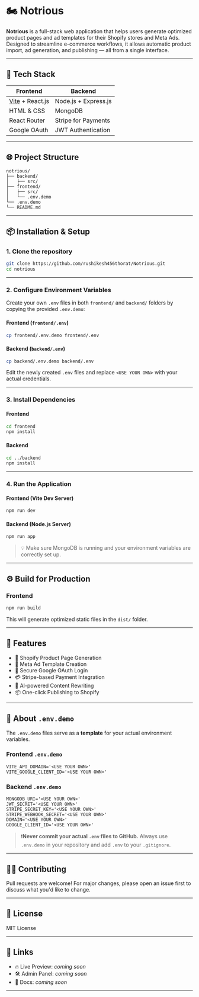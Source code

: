 # 🏍️ Notrious

**Notrious** is a full-stack web application that helps users generate optimized product pages and ad templates for their Shopify stores and Meta Ads. Designed to streamline e-commerce workflows, it allows automatic product import, ad generation, and publishing — all from a single interface.

---

## 🚀 Tech Stack

| Frontend                               | Backend              |
| -------------------------------------- | -------------------- |
| [Vite](https://vitejs.dev/) + React.js | Node.js + Express.js |
| HTML & CSS                             | MongoDB              |
| React Router                           | Stripe for Payments  |
| Google OAuth                           | JWT Authentication   |

---

## 🌐 Project Structure

```
notrious/
├── backend/
│   ├── src/
├── frontend/
│   ├── src/
│   └── .env.demo
└── .env.demo
└── README.md
```

---

## 📦 Installation & Setup

### 1. Clone the repository

```bash
git clone https://github.com/rushikesh456thorat/Notrious.git
cd notrious
```

---

### 2. Configure Environment Variables

Create your own `.env` files in both `frontend/` and `backend/` folders by copying the provided `.env.demo`:

#### Frontend (`frontend/.env`)

```bash
cp frontend/.env.demo frontend/.env
```

#### Backend (`backend/.env`)

```bash
cp backend/.env.demo backend/.env
```

Edit the newly created `.env` files and replace `<USE YOUR OWN>` with your actual credentials.

---

### 3. Install Dependencies

#### Frontend

```bash
cd frontend
npm install
```

#### Backend

```bash
cd ../backend
npm install
```

---

### 4. Run the Application

#### Frontend (Vite Dev Server)

```bash
npm run dev
```

#### Backend (Node.js Server)

```bash
npm run app
```

> 💡 Make sure MongoDB is running and your environment variables are correctly set up.

---

## ⚙️ Build for Production

### Frontend

```bash
npm run build
```

This will generate optimized static files in the `dist/` folder.

---

## 🧪 Features

* 🛒 Shopify Product Page Generation
* 📸 Meta Ad Template Creation
* 🔐 Secure Google OAuth Login
* 💳 Stripe-based Payment Integration
* 🧠 AI-powered Content Rewriting
* 📦 One-click Publishing to Shopify

---

## 📁 About `.env.demo`

The `.env.demo` files serve as a **template** for your actual environment variables.

### Frontend `.env.demo`

```env
VITE_API_DOMAIN='<USE YOUR OWN>'
VITE_GOOGLE_CLIENT_ID='<USE YOUR OWN>'
```

### Backend `.env.demo`

```env
MONGODB_URI='<USE YOUR OWN>'
JWT_SECRET='<USE YOUR OWN>'
STRIPE_SECRET_KEY='<USE YOUR OWN>'
STRIPE_WEBHOOK_SECRET='<USE YOUR OWN>'
DOMAIN='<USE YOUR OWN>'
GOOGLE_CLIENT_ID='<USE YOUR OWN>'
```

> ❗️**Never commit your actual `.env` files to GitHub.** Always use `.env.demo` in your repository and add `.env` to your `.gitignore`.

---

## 🧑‍💻 Contributing

Pull requests are welcome! For major changes, please open an issue first to discuss what you'd like to change.

---

## 📄 License

MIT License

---

## 🔗 Links

* 🔥 Live Preview: *coming soon*
* 🛠️ Admin Panel: *coming soon*
* 📙 Docs: *coming soon*

---
